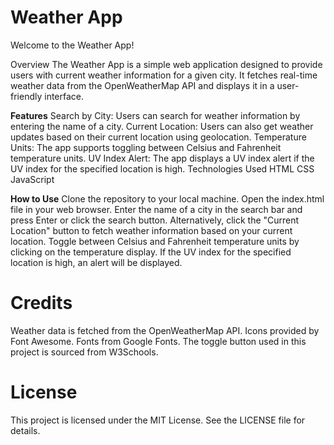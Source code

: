 # Weather App
Welcome to the Weather App!

Overview
The Weather App is a simple web application designed to provide users with current weather information for a given city.
It fetches real-time weather data from the OpenWeatherMap API and displays it in a user-friendly interface.

**Features**
Search by City: Users can search for weather information by entering the name of a city.
Current Location: Users can also get weather updates based on their current location using geolocation.
Temperature Units: The app supports toggling between Celsius and Fahrenheit temperature units.
UV Index Alert: The app displays a UV index alert if the UV index for the specified location is high.
Technologies Used
HTML
CSS
JavaScript

**How to Use**
Clone the repository to your local machine.
Open the index.html file in your web browser.
Enter the name of a city in the search bar and press Enter or click the search button.
Alternatively, click the "Current Location" button to fetch weather information based on your current location.
Toggle between Celsius and Fahrenheit temperature units by clicking on the temperature display.
If the UV index for the specified location is high, an alert will be displayed.

# Credits
Weather data is fetched from the OpenWeatherMap API.
Icons provided by Font Awesome.
Fonts from Google Fonts.
The toggle button used in this project is sourced from W3Schools.

# License
This project is licensed under the MIT License. See the LICENSE file for details.
